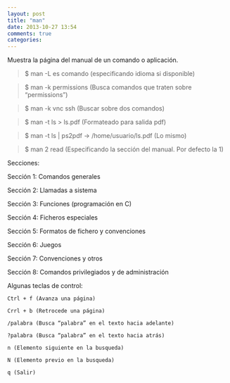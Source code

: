 ```yaml
---
layout: post
title: "man"
date: 2013-10-27 13:54
comments: true
categories: 
---
```

Muestra la página del manual de un comando o aplicación.

>$ man -L es comando (especificando idioma si disponible)

>$ man -k permissions (Busca comandos que traten sobre “permissions”)

>$ man -k vnc ssh (Buscar sobre dos comandos)

>$ man -t ls > ls.pdf (Formateado para salida pdf)

>$ man -t ls | ps2pdf -&gt; /home/usuario/ls.pdf (Lo mismo)

>$ man 2 read (Especificando la sección del manual. Por defecto la 1)

Secciones:

Sección 1: Comandos generales 

Sección 2: Llamadas a sistema 

Sección 3: Funciones (programación en C) 

Sección 4: Ficheros especiales 

Sección 5: Formatos de fichero y convenciones 

Sección 6: Juegos 

Sección 7: Convenciones y otros 

Sección 8: Comandos privilegiados y de administración

Algunas teclas de control:

	Ctrl + f (Avanza una página)

	Crrl + b (Retrocede una página)

	/palabra (Busca “palabra” en el texto hacia adelante)

	?palabra (Busca “palabra” en el texto hacia atrás)

	n (Elemento siguiente en la busqueda)

	N (Elemento previo en la busqueda)

	q (Salir)

